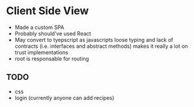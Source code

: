 # Client Side View

- Made a custom SPA
- Probably should've used React
- May convert to tyepscript as javascripts loose typing and lack of contracts (i.e. interfaces and abstract methods)
  makes it really a lot on trust implementations
- root is responsable for routing

## TODO

- css
- login (currently anyone can add recipes)
